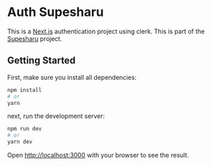 # Auth Supesharu

This is a [Next.js](https://nextjs.org/) authentication project using clerk. This is part of the [Supesharu](https://github.com/Moses-Julian/Supesharu) project.

## Getting Started

First, make sure you install all dependencies:

```bash
npm install
# or
yarn
```

next, run the development server:

```bash
npm run dev
# or
yarn dev
```

Open [http://localhost:3000](http://localhost:3000) with your browser to see the result.
